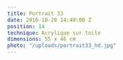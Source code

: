 ```yaml
---
title: Portrait 33
date: 2016-10-20 14:49:00 Z
position: 14
technique: Acrylique sur toile
dimensions: 55 x 46 cm
photo: "/uploads/portrait33_hd.jpg"
---
```


